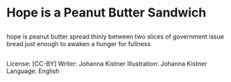 # Hope is a Peanut Butter Sandwich

##
hope
is peanut butter
spread thinly between two slices
of government issue bread
just enough to awaken
a hunger for
fullness

##
License: [CC-BY]
Writer: Johanna Kistner
Illustration: Johanna Kistner
Language: English
